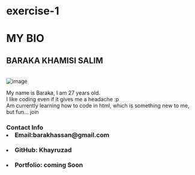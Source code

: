 # exercise-1
<!DOCTYPE html>
<html lang="en">
<head>
    <meta charset="UTF-8">
    <meta name="viewport" content="width=device-width, initial-scale=1.0">
    <meta http-equiv="X-UA-Compatible" content="ie=edge">
    <title>Document</title>
</head>
<body>
    <!--my heading-->
  <h1> MY BIO </h1>  
  <h2>BARAKA KHAMISI SALIM</h2>
    <br>

<img src="https://via.placeholder.com/200x0" alt="image">
  <br>
  <p>
      My name is Baraka, I am 27 years old. 
      <br> I like coding even if it gives me a headache :p <br>
      Am currently learning how to code in html, which is something new to me, but fun... join <on class=""></on>
  </p>

<h3>
    Contact Info <br>
    <li> Email:barakhassan@gmail.com</li><br>
    <li>GitHub: Khayruzad</li> <br>
    <li>Portfolio: coming Soon</li>
</h3>

</body>
</html>

